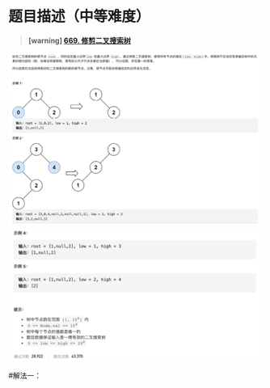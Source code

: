 #  **题目描述（中等难度）**

> **[warning] [669. 修剪二叉搜索树](https://leetcode-cn.com/problems/trim-a-binary-search-tree/)**

![](../image/669.png)
![](../image/669_1.png)

#解法一：
